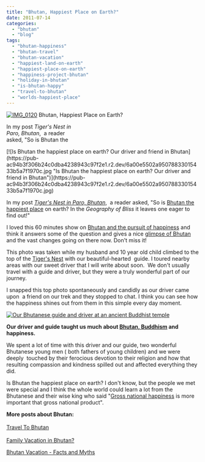 ```yaml
---
title: "Bhutan, Happiest Place on Earth?"
date: 2011-07-14
categories: 
  - "bhutan"
  - "blog"
tags: 
  - "bhutan-happiness"
  - "bhutan-travel"
  - "bhutan-vacation"
  - "happiest-land-on-earth"
  - "happiest-place-on-earth"
  - "happiness-project-bhutan"
  - "holiday-in-bhutan"
  - "is-bhutan-happy"
  - "travel-to-bhutan"
  - "worlds-happiest-place"
---
```


 [![IMG_0120](https://pub-ac94b3f306b24c0dba4238943c97f2e1.r2.dev/6a00e5502a95078833015433b5a77c970c.jpg "IMG_0120")](https://pub-ac94b3f306b24c0dba4238943c97f2e1.r2.dev/6a00e5502a95078833015433b5a77c970c.jpg) Bhutan, Happiest Place on Earth?

In my post _Tiger's Nest in  
Paro, Bhutan_,  a reader  
asked, "So is Bhutan the

<!--more--> [![Is Bhutan the happiest place on earth? Our driver and friend in Bhutan](https://pub-ac94b3f306b24c0dba4238943c97f2e1.r2.dev/6a00e5502a95078833015433b5a7f1970c.jpg "Is Bhutan the happiest place on earth? Our driver and friend in Bhutan")](https://pub-ac94b3f306b24c0dba4238943c97f2e1.r2.dev/6a00e5502a95078833015433b5a7f1970c.jpg)  
  
  
In my post [_Tiger's Nest in Paro, Bhutan_](http://soultravelers3new.local/2011/07/tigers-nest-in-paro-bhutan.html#more "Tiger's Nest in Paro, Bhutan"),  a reader asked, "So is [Bhutan the happiest place](http://soultravelers3new.local/2011/06/family-travel-bhutan-nomads.html "family travel bhutan") on earth? In the _Geography of Bliss_ it leaves one eager to find out!"  
  
I loved this 60 minutes show on [Bhutan and the pursuit of happiness](http://sixtyminutes.ninemsn.com.au/stories/liambartlett/574370/the-pursuit-of-happiness "Bhutan and the pursuit of happiness") and think it answers some of the question and gives a nice [glimpse of Bhutan](http://soultravelers3new.local/2011/05/bhutan-travel-mother-and-child-photo.html "glimse of Bhutan") and the vast changes going on there now. Don't miss it!  
  
This photo was taken while my husband and 10 year old child climbed to the top of the [Tiger's Nest](http://en.wikipedia.org/wiki/Paro_Taktsang "tiger's nest") with our beautiful-hearted  guide. I toured nearby areas with our sweet driver that I will write about soon.  We don't usually travel with a guide and driver, but they were a truly wonderful part of our journey.  
  
I snapped this top photo spontaneously and candidly as our driver came upon  a friend on our trek and they stopped to chat. I think you can see how the happiness shines out from them in this simple every day moment.  
  
[![Our Bhutanese guide and driver at an ancient Buddhist temple](https://pub-ac94b3f306b24c0dba4238943c97f2e1.r2.dev/6a00e5502a95078833015433b60463970c.jpg "Our Bhutanese guide and driver at an ancient Buddhist temple")](https://pub-ac94b3f306b24c0dba4238943c97f2e1.r2.dev/6a00e5502a95078833015433b60463970c.jpg)  
  
  
**Our driver and guide taught us much about [Bhutan, Buddhism](http://soultravelers3new.local/2011/05/buddhist-bhutan-bliss.html "Bhutan Buddhism") and happiness.**  
  
We spent a lot of time with this driver and our guide, two wonderful Bhutanese young men ( both fathers of young children) and we were deeply  touched by their ferocious devotion to their religion and how that resulting compassion and kindness spilled out and affected everything they did.

Is Bhutan the happiest place on earth? I don't know, but the people we met were special and I think the whole world could learn a lot from the Bhutanese and their wise king who said "[Gross national happiness](http://en.wikipedia.org/wiki/Gross_national_happiness "gross national product") is more important that gross national product".  
  
**More posts about Bhutan:  
[  
](http://soultravelers3new.local/2011/05/travel-to-bhutan-.html "travel to bhutan")**[Travel To Bhutan](http://soultravelers3new.local/2011/05/travel-to-bhutan-.html "travel to bhutan")  
[  
Family Vacation in Bhutan?](http://soultravelers3new.local/2011/05/family-vacation-in-bhutan.html "family vacation in Bhutan")  
  
[Bhutan Vacation - Facts and Myths](http://soultravelers3new.local/2011/06/bhutan-vacation-facts-and-myths.html "Bhutan Vacation facts and myths")
